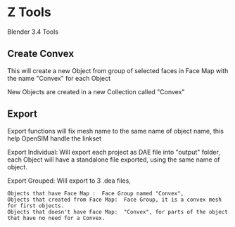 # Z Tools

Blender 3.4 Tools

## Create Convex

This will create a new Object from group of selected faces in Face Map with the name "Convex" for each Object

New Objects are created in a  new Collection called "Convex"

## Export

Export functions will fix mesh name to the same name of object name, this help OpenSIM handle the linkset

Export Individual: Will export each project as DAE file into "output" folder, each Object will have a standalone file exported, using the same name of object.

Export Grouped: Will export to 3 .dea files,

    Objects that have Face Map :  Face Group named "Convex",
    Objects that created from Face Map:  Face Group, it is a convex mesh for first objects.
    Objects that doesn't have Face Map:  "Convex", for parts of the object that have no need for a Convex.
